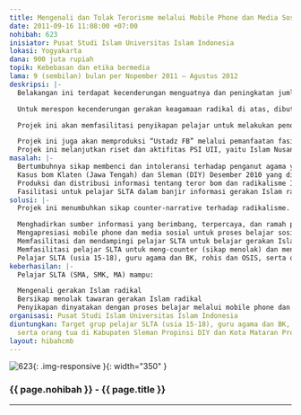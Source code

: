 ```yaml
---
title: Mengenali dan Tolak Terorisme melalui Mobile Phone dan Media Sosial
date: 2011-09-16 11:08:00 +07:00
nohibah: 623
inisiator: Pusat Studi Islam Universitas Islam Indonesia
lokasi: Yogyakarta
dana: 900 juta rupiah
topik: Kebebasan dan etika bermedia
lama: 9 (sembilan) bulan per Nopember 2011 – Agustus 2012
deskripsi: |-
  Belakangan ini terdapat kecenderungan menguatnya dan peningkatan jumlah gerakan Islam radikal di kalangan pelajar SLTA. Fenomena ini cukup mengkhawatirkan jika ditinjau dari psikologi perkembangan. Usia SLTA merupakan periode emas dalam perkembangan kedirian pelajar.

  Untuk merespon kecenderungan gerakan keagamaan radikal di atas, dibutuhkan pengetahuan dan kebijaksanaan. Selain itu, diperlukan fasilitasi untuk mendampingi proses menuju kedewasaan, termasuk menyikapi gerakan Islam radikal melalui media yang tepat. Pelajar membutuhkan “tatabahasa” untuk menyikapi dan menyatakan penolakan (counter-narrative) terhadap menguatnya radikalisme di sekolah.

  Projek ini akan memfasilitasi penyikapan pelajar untuk melakukan penolakan dengan menggunakan mobile phone dan media sosial. Fitur mobile phone yang akan digunakan adalah video-recorder. Pelajar memproduksi video-pendek (kultum mobile/3gp) “Tolak Terorisme”, dan menguggahnya di situs media sosial, FaceBook dan/atau Youtube. Video diakses melalui mobile phone.

  Projek ini juga akan memproduksi “Ustadz FB” melalui pemanfaatan fasilitas “page” (halaman). Pelajar akan difasilitasi untuk menjadi “dai” tolak terorisme di media sosial.
  Projek ini melanjutkan riset dan aktifitas PSI UII, yaitu Islam Nusantara. Lebih lanjut dapat dilihat di laman PSI UII. Kegiatan yang sudah dilakukan adalah memproduksi 3 iklan layanan masyarakat tentang Islam toleran dan inklusif, seri kajian buku, talkswhow on-air mingguan Lentera Hati di UNISI Fm.
masalah: |-
  Bertumbuhnya sikap membenci dan intoleransi terhadap penganut agama yang berbeda, dukungan terhadap aksi kekerasan, dan tingkat kesediaan untuk terlibat dalam aksi kekerasan terkait isu agama sebagaimana hasil riset (LaKIP, 2011) merupakan sebagian potret sikap keberagamaan pelajar SLTA;
  Kasus bom Klaten (Jawa Tengah) dan Sleman (DIY) Desember 2010 yang dilakukan pelajar SLTA dengan menggunakan bahan-bahan rumah tangga berarti semakin mudanya umur pelaku/pembuat bom dan semakin acak dan tak terorganisirnya pelaku;
  Produksi dan distribusi informasi tentang teror bom dan radikalisme Islam lainnya perlu disikapi oleh pelajar SLTA dalam ”tatabahasa” mereka sendiri;
  Fasilitasi untuk pelajar SLTA dalam banjir informasi gerakan Islam radikal dengan tindakan counter-narrative;
solusi: |-
  Projek ini menumbuhkan sikap counter-narrative terhadap radikalisme. Diperlukan langkah strategis sebagai berikut:

  Menghadirkan sumber informasi yang berimbang, terpercaya, dan ramah pengguna (user friendly) untuk menyikapi radikalisme Islam untuk umur pembentukan;
  Mengapresiasi mobile phone dan media sosial untuk proses belajar sosial;
  Memfasilitasi dan mendampingi pelajar SLTA untuk belajar gerakan Islam radikal: mendiskusikannya,
  Memfasilitasi pelajar SLTA untuk meng-counter (sikap menolak) dan menerjemahkannya dalam format video-pendek, dan membincangkannya di media sosial, dengan tag-line: ”Yuk, bertukar video Tolak Terorisme di HP 500 Ribuan” (standar 3GP)
  Pelajar SLTA (usia 15-18), guru agama dan BK, rohis dan OSIS, serta orang tua di Kabupaten Sleman Propinsi DIY dan Kota Mataran Propinsi NTB
keberhasilan: |-
  Pelajar SLTA (SMA, SMK, MA) mampu:

  Mengenali gerakan Islam radikal
  Bersikap menolak tawaran gerakan Islam radikal
  Penyikapan dinyatakan dengan proses belajar melalui mobile phone dan media sosial.
organisasi: Pusat Studi Islam Universitas Islam Indonesia
diuntungkan: Target grup pelajar SLTA (usia 15-18), guru agama dan BK, rohis dan OSIS,
  serta orang tua di Kabupaten Sleman Propinsi DIY dan Kota Mataran Propinsi NTB.
layout: hibahcmb
---
```


![623](/static/img/hibahcmb/623.png){: .img-responsive }{: width="350" }

### {{ page.nohibah }} - {{ page.title }}

---
